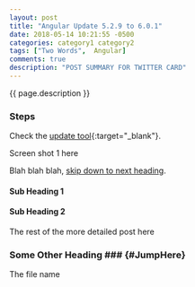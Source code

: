 ```yaml
---
layout: post
title: "Angular Update 5.2.9 to 6.0.1"
date: 2018-05-14 10:21:55 -0500
categories: category1 category2
tags: ["Two Words",  Angular]
comments: true
description: "POST SUMMARY FOR TWITTER CARD"
---  
```

{{ page.description }}  

### Steps ###

Check the [update tool](https://update.angular.io/){:target="_blank"}.  

Screen shot 1 here  



Blah blah blah, [skip down to next heading](#HumpHere). 
#### Sub Heading 1 ####
#### Sub Heading 2 ####

The rest of the more detailed post here

### Some Other Heading  ### {#JumpHere}





The file name
<!-- 2018-05-14-angular-upgrade-5.2.9-to-6.md -->